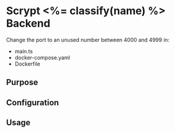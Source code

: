 # Scrypt <%= classify(name) %> Backend

Change the port to an unused number between 4000 and 4999 in:
 - main.ts
 - docker-compose.yaml
 - Dockerfile

## Purpose

## Configuration

## Usage
